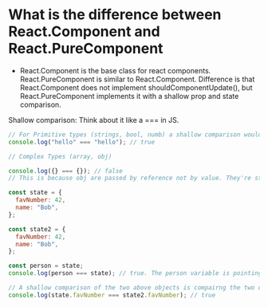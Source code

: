 # What is the difference between React.Component and React.PureComponent

- React.Component is the base class for react components. React.PureComponent is similar to React.Component. Difference is that React.Component does not implement shouldComponentUpdate(), but React.PureComponent implements it with a shallow prop and state comparison.

Shallow comparison: Think about it like a === in JS.

```javascript
// For Primitive types (strings, bool, numb) a shallow comparison would be using the === against the two values
console.log("hello" === "hello"); // true

// Complex Types (array, obj)

console.log({} === {}); // false
// This is because obj are passed by reference not by value. They're stored in different places in memory

const state = {
  favNumber: 42,
  name: "Bob",
};

const state2 = {
  favNumber: 42,
  name: "Bob",
};

const person = state;
console.log(person === state); // true. The person variable is pointing to the same obj in memory

// A shallow comparison of the two above objects is compairng the two obj's keys.
console.log(state.favNumber === state2.favNumber); // true
```
